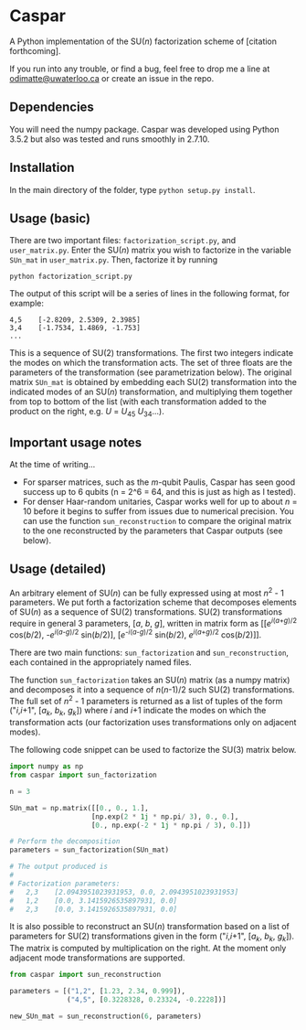 # Caspar 
A Python implementation of the SU(_n_) factorization scheme of [citation forthcoming].

If you run into any trouble, or find a bug, feel free to drop me a line at
odimatte@uwaterloo.ca or create an issue in the repo.
                                                                                   
## Dependencies                                                                    
                                                                                   
You will need the numpy package. Caspar was developed using Python 3.5.2 but
also was tested and runs smoothly in 2.7.10. 

## Installation

In the main directory of the folder, type `python setup.py install`.
                                                                                   
## Usage (basic)

There are two important files: `factorization_script.py`, and `user_matrix.py`. 
Enter the SU(_n_) matrix you wish to factorize in the variable `SUn_mat` in 
`user_matrix.py`. Then, factorize it by running 
```
python factorization_script.py
```

The output of this script will be a series of lines in the following format, for example:
```
4,5    [-2.8209, 2.5309, 2.3985]
3,4    [-1.7534, 1.4869, -1.753]
...
```
This is a sequence of SU(2) transformations. The first two integers indicate 
the modes on which the transformation acts. The set of three floats are the 
parameters of the transformation (see parametrization below). 
The original matrix `SUn_mat` is obtained by embedding each SU(2) transformation 
into the indicated modes of an SU(_n_) transformation, and multiplying them 
together from top to bottom of the list (with each transformation added to 
the product on the right, e.g. _U_ = _U_<sub>45</sub> _U_<sub>34</sub>...).  

## Important usage notes

At the time of writing...
- For sparser matrices, such as the _m_-qubit Paulis, Caspar has seen good 
  success up to 6 qubits (n = 2^6 = 64, and this is just as high as I tested).
- For denser Haar-random unitaries, Caspar works well for up to about _n_ = 10 
  before it begins to suffer from issues due to numerical precision. You can 
  use the function `sun_reconstruction` to compare the original matrix to the
  one reconstructed by the parameters that Caspar outputs (see below).
  


## Usage (detailed)
                                                         
An arbitrary element of SU(_n_) can be fully expressed using at most 
_n_<sup>2</sup> - 1 parameters. We put forth a factorization scheme that 
decomposes elements of SU(_n_) as a sequence of SU(2) transformations. 
SU(2) transformations require in general 3 parameters, [_a_, _b_, _g_], 
written in matrix form as  [[_e_<sup>_i_(_a_+_g_)/2</sup> cos(_b_/2), 
-_e_<sup>_i_(_a_-_g_)/2</sup> sin(_b_/2)], 
[_e_<sup>-_i_(_a_-_g_)/2</sup> sin(_b_/2), _e_<sup>_i_(_a_+_g_)/2</sup> cos(_b_/2)]].
                                                                                   
There are two main functions: `sun_factorization` and `sun_reconstruction`, 
each contained in the appropriately named files.
                                                                                   
The function `sun_factorization` takes an SU(_n_) matrix (as a numpy matrix) 
and decomposes it into a sequence of _n_(_n_-1)/2 such SU(2) transformations. 
The full set of _n_<sup>2</sup> - 1 parameters is returned as a list of tuples 
of the form ("_i_,_i_+1", [_a_<sub>_k_</sub>, _b_<sub>_k_</sub>, _g_<sub>_k_</sub>]) 
where _i_ and _i_+1 indicate the modes on which the transformation acts (our
factorization uses transformations only on adjacent modes).

The following code snippet can be used to factorize the SU(3) matrix below.

```python
import numpy as np
from caspar import sun_factorization 

n = 3

SUn_mat = np.matrix([[0., 0., 1.],                                               
                    [np.exp(2 * 1j * np.pi/ 3), 0., 0.],                        
                    [0., np.exp(-2 * 1j * np.pi / 3), 0.]])    

# Perform the decomposition
parameters = sun_factorization(SUn_mat)

# The output produced is 
#
# Factorization parameters: 
#   2,3    [2.0943951023931953, 0.0, 2.0943951023931953]
#   1,2    [0.0, 3.1415926535897931, 0.0]
#   2,3    [0.0, 3.1415926535897931, 0.0]
```

It is also possible to reconstruct an SU(_n_) transformation based on a list 
of parameters for SU(2) transformations given in the form 
("_i_,_i_+1", [_a_<sub>_k_</sub>, _b_<sub>_k_</sub>, _g_<sub>_k_</sub>]). 
The matrix is computed by multiplication on the right. At the moment only 
adjacent mode transformations are supported.
```python
from caspar import sun_reconstruction

parameters = [("1,2", [1.23, 2.34, 0.999]), 
              ("4,5", [0.3228328, 0.23324, -0.2228])]

new_SUn_mat = sun_reconstruction(6, parameters)
```
